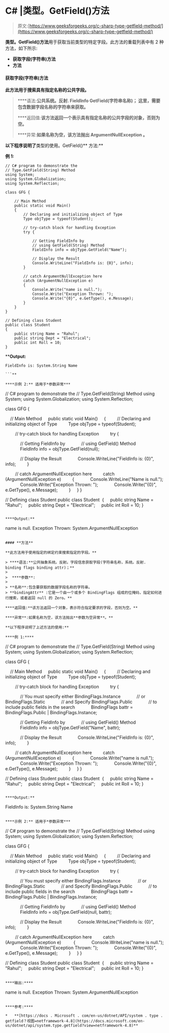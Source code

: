 # C# |类型。GetField()方法

> 原文:[https://www.geeksforgeeks.org/c-sharp-type-getfield-method/](https://www.geeksforgeeks.org/c-sharp-type-getfield-method/)

**类型。GetField()方法**用于获取当前类型的特定字段。此方法的重载列表中有 2 种方法，如下所示:

*   **获取字段(字符串)方法**
*   **方法**

#### **获取字段(字符串)方法**

**此方法用于搜索具有指定名称的公共字段。**

> ****语法:**公共系统。反射. FieldInfo GetField(字符串名称)；
> 这里，需要包含数据字段名称的字符串来获取。**
> 
> ****返回值:**该方法返回一个表示具有指定名称的公共字段的对象，否则为空。**
> 
>  ****异常:**如果名称为空，该方法抛出 **ArgumentNullException** 。**

**以下程序说明了**类型的使用。GetField()** 方法:**

****例 1:****

```
// C# program to demonstrate the
// Type.GetField(String) Method
using System;
using System.Globalization;
using System.Reflection;

class GFG {

    // Main Method
    public static void Main()
    {
        // Declaring and initializing object of Type
        Type objType = typeof(Student);

        // try-catch block for handling Exception
        try {

            // Getting FieldInfo by
            // using GetField(String) Method
            FieldInfo info = objType.GetField("Name");

            // Display the Result
            Console.WriteLine("FieldInfo is: {0}", info);
        }

        // catch ArgumentNullException here
        catch (ArgumentNullException e) 
        {
            Console.Write("name is null.");
            Console.Write("Exception Thrown: ");
            Console.Write("{0}", e.GetType(), e.Message);
        }
    }
}

// Defining class Student
public class Student 
{
    public string Name = "Rahul";
    public string Dept = "Electrical";
    public int Roll = 10;
}
```

****Output:**

```
FieldInfo is: System.String Name

```** 

****示例 2:** 适用于*参数异常***

```
// C# program to demonstrate the
// Type.GetField(String) Method
using System;
using System.Globalization;
using System.Reflection;

class GFG {

    // Main Method
    public static void Main()
    {
        // Declaring and initializing object of Type
        Type objType = typeof(Student);

        // try-catch block for handling Exception
        try {

            // Getting FieldInfo by
            // using GetField() Method
            FieldInfo info = objType.GetField(null);

            // Display the Result
            Console.WriteLine("FieldInfo is: {0}", info);
        }

        // catch ArgumentNullException here
        catch (ArgumentNullException e)
        {
            Console.WriteLine("Name is null.");
            Console.Write("Exception Thrown: ");
            Console.Write("{0}", e.GetType(), e.Message);
        }
    }
}

// Defining class Student
public class Student 
{
    public string Name = "Rahul";
    public string Dept = "Electrical";
    public int Roll = 10;
}
```

****Output:**

```
name is null.
Exception Thrown: System.ArgumentNullException

```** 

#### **方法**

**此方法用于使用指定的绑定约束搜索指定的字段。**

> ****语法:**公共抽象系统。反射。字段信息获取字段(字符串名称，系统。反射. binding flags binding attr)；**
> 
>  ****参数**:
> 
> **名称**:包含要获取的数据字段名称的字符串。
> **bindingAttr** :它是一个由一个或多个 BindingFlags 组成的位掩码，指定如何进行搜索，或者返回 null 的 Zero。**

****返回值:**该方法返回一个对象，表示符合指定要求的字段，否则为空。**

****异常**:如果名称为空，该方法抛出**参数为空异常**。**

**以下程序说明了上述方法的使用:**

****例 1:****

```
// C# program to demonstrate the
// Type.GetField(String) Method
using System;
using System.Globalization;
using System.Reflection;

class GFG {

    // Main Method
    public static void Main()
    {
        // Declaring and initializing object of Type
        Type objType = typeof(Student);

        // try-catch block for handling Exception
        try {

            // You must specify either BindingFlags.Instance
            // or BindingFlags.Static
            // and Specify BindingFlags.Public
            // to include public fields in the search
            BindingFlags battr = BindingFlags.Public | BindingFlags.Instance;

            // Getting FieldInfo by
            // using GetField() Method
            FieldInfo info = objType.GetField("Name", battr);

            // Display the Result
            Console.WriteLine("FieldInfo is: {0}", info);
        }

        // catch ArgumentNullException here
        catch (ArgumentNullException e) 
       {
            Console.Write("name is null.");
            Console.Write("Exception Thrown: ");
            Console.Write("{0}", e.GetType(), e.Message);
        }
    }
}

// Defining class Student
public class Student 
{
    public string Name = "Rahul";
    public string Dept = "Electrical";
    public int Roll = 10;
}
```

****Output:**

```
FieldInfo is: System.String Name

```** 

****示例 2:** 适用于*参数异常***

```
// C# program to demonstrate the
// Type.GetField(String) Method
using System;
using System.Globalization;
using System.Reflection;

class GFG {

    // Main Method
    public static void Main()
    {
        // Declaring and initializing object of Type
        Type objType = typeof(Student);

        // try-catch block for handling Exception
        try {

            // You must specify either BindingFlags.Instance 
            // or BindingFlags.Static
            // and Specify BindingFlags.Public
            // to include public fields in the search
            BindingFlags battr = BindingFlags.Public | BindingFlags.Instance;

            // Getting FieldInfo by
            // using GetField() Method
            FieldInfo info = objType.GetField(null, battr);

            // Display the Result
            Console.WriteLine("FieldInfo is: {0}", info);
        }

        // catch ArgumentNullException here
        catch (ArgumentNullException e) 
        {
            Console.WriteLine("name is null.");
            Console.Write("Exception Thrown: ");
            Console.Write("{0}", e.GetType(), e.Message);
        }
    }
}

// Defining class Student
public class Student 
{
    public string Name = "Rahul";
    public string Dept = "Electrical";
    public int Roll = 10;
}
```

****输出:****

```
name is null.
Exception Thrown: System.ArgumentNullException 
```

****参考:****

*   **[https://docs . Microsoft . com/en-us/dotnet/API/system . type . getfield？视图=netframework-4.8](https://docs.microsoft.com/en-us/dotnet/api/system.type.getfield?view=netframework-4.8)**